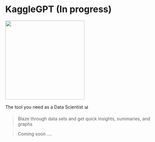 # KaggleGPT (In progress)  
<img src='https://github.com/Emad-Eldin-G/KaggleGPT/blob/main/icons8-kaggle-500.png' width=250>   

The tool you need as a Data Scientist 📊   

> Blaze through data sets and get quick insights, summaries, and graphs

> Coming soon ....
